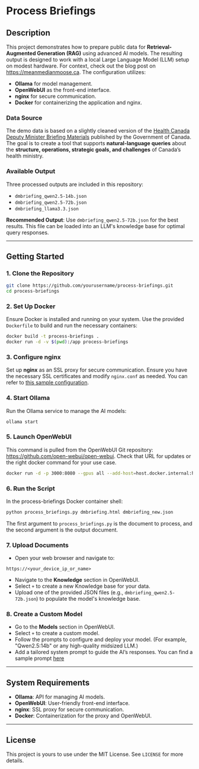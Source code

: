 # **Process Briefings**

## **Description**
This project demonstrates how to prepare public data for **Retrieval-Augmented Generation (RAG)** using advanced AI models. The resulting output is designed to work with a local Large Language Model (LLM) setup on modest hardware. For context, check out the blog post on https://meanmedianmoose.ca. The configuration utilizes:
- **Ollama** for model management.
- **OpenWebUI** as the front-end interface.
- **nginx** for secure communication.
- **Docker** for containerizing the application and nginx.

### **Data Source**
The demo data is based on a slightly cleaned version of the [Health Canada Deputy Minister Briefing Materials](https://www.canada.ca/en/health-canada/corporate/about-health-canada/proactive-disclosure/briefing-documents/2024-main-transition-e-binder.html) published by the Government of Canada. The goal is to create a tool that supports **natural-language queries** about the **structure, operations, strategic goals, and challenges** of Canada’s health ministry.

### **Available Output**
Three processed outputs are included in this repository:
- `dmbriefing_qwen2.5-14b.json`
- `dmbriefing_qwen2.5-72b.json`
- `dmbriefing_llama3.3.json`

**Recommended Output**: Use `dmbriefing_qwen2.5-72b.json` for the best results. This file can be loaded into an LLM's knowledge base for optimal query responses.

---

## **Getting Started**
### **1. Clone the Repository**
```bash
git clone https://github.com/yourusername/process-briefings.git
cd process-briefings
```

### **2. Set Up Docker**
Ensure Docker is installed and running on your system. Use the provided `Dockerfile` to build and run the necessary containers:
```bash
docker build -t process-briefings .
docker run -d -v $(pwd):/app process-briefings
```

### **3. Configure nginx**
Set up **nginx** as an SSL proxy for secure communication. Ensure you have the necessary SSL certificates and modify `nginx.conf` as needed. You can refer to [this sample configuration](https://github.com/dsartori/simple-proxy).

### **4. Start Ollama**
Run the Ollama service to manage the AI models:
```bash
ollama start
```

### **5. Launch OpenWebUI**
This command is pulled from the OpenWebUI Git repository: https://github.com/open-webui/open-webui. Check that URL for updates or the right docker command for your use case.
```bash
docker run -d -p 3000:8080 --gpus all --add-host=host.docker.internal:host-gateway -v open-webui:/app/backend/data --name open-webui --restart always ghcr.io/open-webui/open-webui:cuda
```

### **6. Run the Script**
In the process-briefings Docker container shell:
```bash
python process_briefings.py dmbriefing.html dmbriefing_new.json
```

The first argument to `process_briefings.py` is the document to process, and the second argument is the output document.

### **7. Upload Documents**
- Open your web browser and navigate to:
```
https://<your_device_ip_or_name>
```
- Navigate to the **Knowledge** section in OpenWebUI.
- Select `+` to create a new Knowledge base for your data.
- Upload one of the provided JSON files (e.g., `dmbriefing_qwen2.5-72b.json`) to populate the model's knowledge base.

### **8. Create a Custom Model**
- Go to the **Models** section in OpenWebUI.
- Select `+` to create a custom model.
- Follow the prompts to configure and deploy your model. (For example, "Qwen2.5:14b" or any high-quality midsized LLM.)
- Add a tailored system prompt to guide the AI’s responses. You can find a sample prompt [here](https://gist.github.com/dsartori/35de7f2ed879d5a5e50f6362dea2281b)

---

## **System Requirements**
- **Ollama**: API for managing AI models.
- **OpenWebUI**: User-friendly front-end interface.
- **nginx**: SSL proxy for secure communication.
- **Docker**: Containerization for the proxy and OpenWebUI.

---

## **License**
This project is yours to use under the MIT License. See `LICENSE` for more details.

